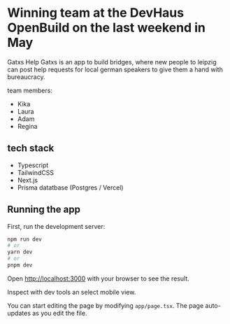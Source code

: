 # Winning team at the DevHaus OpenBuild on the last weekend in May
Gatxs Help Gatxs is an app to build bridges, where new people to leipzig can post help requests for local german speakers to give them a hand with bureaucracy.

team members:
- Kika
- Laura
- Adam
- Regina 

## tech stack 
- Typescript
- TailwindCSS
- Next.js
- Prisma datatbase (Postgres / Vercel)

## Running the app

First, run the development server:

```bash
npm run dev
# or
yarn dev
# or
pnpm dev
```

Open [http://localhost:3000](http://localhost:3000) with your browser to see the result.

Inspect with dev tools an select mobile view. 

You can start editing the page by modifying `app/page.tsx`. The page auto-updates as you edit the file.

